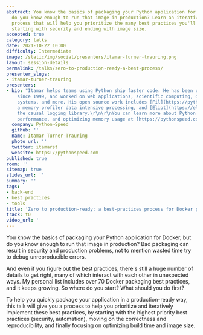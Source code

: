 ```yaml
---
abstract: You know the basics of packaging your Python application for Docker, but
  do you know enough to run that image in production? Learn an iterative, practical
  process that will help you prioritize the many best practices you'll need to implement,
  starting with security and ending with image size.
accepted: true
category: talks
date: 2021-10-22 10:00
difficulty: Intermediate
image: /static/img/social/presenters/itamar-turner-trauring.png
layout: session-details
permalink: /talks/zero-to-production-ready-a-best-process/
presenter_slugs:
- itamar-turner-trauring
presenters:
- bio: "Itamar helps teams using Python ship faster code. He has been using Python
    since 1999, and worked on web applications, scientific computing, distributed
    systems, and more. His open source work includes [Fil](https://pythonspeed.com/fil),
    a memory profiler data intensive processing, and [Eliot](https://eliot.readthedocs.io),
    the causal logging library.\r\n\r\nYou can learn more about Python Docker packaging,
    performance, and optimizing memory usage at [https://pythonspeed.com](https://pythonspeed.com)."
  company: Python⇒Speed
  github: ''
  name: Itamar Turner-Trauring
  photo_url: ''
  twitter: itamarst
  website: https://pythonspeed.com
published: true
room: ''
sitemap: true
slides_url: ''
summary: ''
tags:
- back-end
- best practices
- tools
title: 'Zero to production-ready: a best-practices process for Docker packaging'
track: t0
video_url: ''
---
```


You know the basics of packaging your Python application for Docker, but do you know enough to run that image in production? Bad packaging can result in security and production problems, not to mention wasted time try to debug unreproducible errors.

And even if you figure out the best practices, there's still a huge number of details to get right, many of which interact with each other in unexpected ways. My personal list includes over 70 Docker packaging best practices, and it keeps growing. So where do you start? What should you do first?

To help you quickly package your application in a production-ready way, this talk will give you a process to help you prioritize and iteratively implement these best practices, by starting with the highest priority best practices (security, automation), moving on the correctness and reproducibility, and finally focusing on optimizing build time and image size.